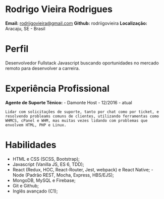 # Rodrigo Vieira Rodrigues

**Email:** rodriigovieira@gmail.com
**Github:** rodriigovieira
**Localização:** Aracaju, SE - Brasil

# Perfil

Desenvolvedor Fullstack Javascript buscando oportunidades no mercado remoto para desenvolver a carreira.

# Experiência Profissional

**Agente de Suporte Ténico:** - Damonte Host - 12/2016 - atual

```
Lidar com solicitações de suporte, tanto por chat como por ticket, e resolvendo probleams comuns de clientes, utilizando ferramentas como WHMCS, cPanel e WHM, mas muitas vezes lidando com problemas que envolvem HTML, PHP e Linux.
```

# Habilidades

- HTML e CSS (SCSS, Bootstrap);
- Javascript (Vanilla JS, ES 6, TDD);
- React (Redux, HOC, React-Router, Jest, webpack) e React Native; - Node (Padrão REST, Mocha, Express, HBS/EJS);
- MongoDB, MySQL e Firebase;
- Git e Github;
- Inglês avançado (C1);
